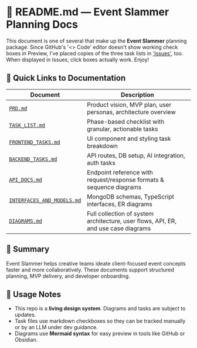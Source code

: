 # 📖 README.md — Event Slammer Planning Docs

This document is one of several that make up the **Event Slammer** planning package. Since GitHub's '<> Code' editor doesn't show working check boxes in Preview, I've placed copies of the three task lists in ['Issues'](https://github.com/sturchio/Section_AI_MMBA_Project__August_2025/issues), too. When displayed in Issues, click boxes actually work. Enjoy!  

## 🔗 Quick Links to Documentation

| Document | Description |
|----------|-------------|
| [`PRD.md`](./PRD.md) | Product vision, MVP plan, user personas, architecture overview |
| [`TASK_LIST.md`](./TASK_LIST.md) | Phase-based checklist with granular, actionable tasks |
| [`FRONTEND_TASKS.md`](./FRONTEND_TASKS.md) | UI component and styling task breakdown |
| [`BACKEND_TASKS.md`](./BACKEND_TASKS.md) | API routes, DB setup, AI integration, auth tasks |
| [`API_DOCS.md`](./API_DOCS.md) | Endpoint reference with request/response formats & sequence diagrams |
| [`INTERFACES_AND_MODELS.md`](./INTERFACES_AND_MODELS.md) | MongoDB schemas, TypeScript interfaces, ER diagrams |
| [`DIAGRAMS.md`](./DIAGRAMS.md) | Full collection of system architecture, user flows, API, ER, and use case diagrams |

## 🧠 Summary
Event Slammer helps creative teams ideate client-focused event concepts faster and more collaboratively. These documents support structured planning, MVP delivery, and developer onboarding.

## 📁 Usage Notes
- This repo is a **living design system**. Diagrams and tasks are subject to updates.
- Task files use markdown checkboxes so they can be tracked manually or by an LLM under dev guidance.
- Diagrams use **Mermaid syntax** for easy preview in tools like GitHub or Obsidian.

